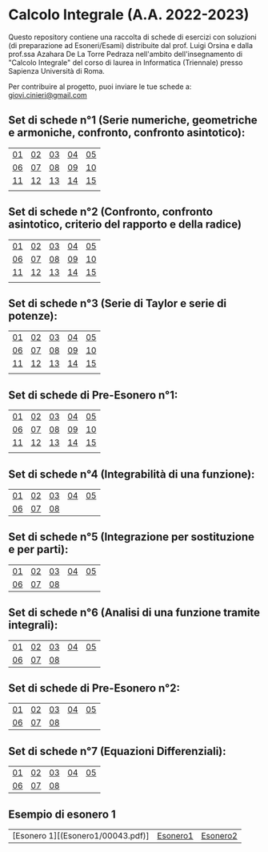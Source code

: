 # Calcolo Integrale (A.A. 2022-2023)
Questo repository contiene una raccolta di schede di esercizi con soluzioni (di preparazione ad Esoneri/Esami) distribuite dal prof. Luigi Orsina e dalla prof.ssa Azahara De La Torre Pedraza nell'ambito dell'insegnamento di "Calcolo Integrale" del corso di laurea in Informatica (Triennale) presso Sapienza Università di Roma.

Per contribuire al progetto, puoi inviare le tue schede a: [giovi.cinieri@gmail.com](mailto:giovi.cinieri@gmail.com)

## Set di schede n°1 (Serie numeriche, geometriche e armoniche, confronto, confronto asintotico):
|    |    |    |    |    |
|----|----|----|----|----|
| [01](SchedeA1/00077.pdf) | [02](SchedeA1/00094.pdf)| [03](SchedeA1/00126.pdf) | [04](SchedeA1/00147.pdf) | [05](/SchedeA1/00166.pdf)
| [06](SchedeA1/00187.pdf) | [07](SchedeA1/00193.pdf) | [08](SchedeA1/00194.pdf) | [09](SchedeA1/00198.pdf) | [10](SchedeA1/00220.pdf)
| [11](SchedeA1/00253.pdf) | [12](SchedeA1/00238.pdf) | [13](SchedeA1/00219.pdf) | [14](SchedeA1/00096.pdf) | [15](SchedeA1/00086.pdf)
|  |  |  |  |  |

## Set di schede n°2 (Confronto, confronto asintotico, criterio del rapporto e della radice)
|    |    |    |    |    |
|----|----|----|----|----|
| [01](SchedeA2/00015.pdf) | [02](SchedeA2/00018.pdf)| [03](SchedeA2/00032.pdf) | [04](SchedeA2/00035.pdf) | [05](SchedeA2/00036.pdf)
| [06](SchedeA2/00051.pdf) | [07](/SchedeA2/00076.pdf) | [08](SchedeA2/00078.pdf) | [09](SchedeA2/00080.pdf) | [10](SchedeA2/00100.pdf)
| [11](SchedeA2/00122.pdf) | [12](SchedeA2/00005.pdf) | [13](SchedeA2/00101.pdf) | [14](SchedeA2/00104.pdf) | [15](SchedeA2/00019.pdf)
|  |  |  |  |  |

## Set di schede n°3 (Serie di Taylor e serie di potenze):
|    |    |    |    |    |
|----|----|----|----|----|
| [01](SchedeA3/00015.pdf) | [02](SchedeA3/00018.pdf)| [03](SchedeA3/00033.pdf) | [04](SchedeA3/00036.pdf) | [05](/SchedeA3/00037.pdf)
| [06](SchedeA3/00053.pdf) | [07](SchedeA3/00079.pdf) | [08](SchedeA3/00082.pdf) | [09](SchedeA3/00084.pdf) | [10](SchedeA3/00104.pdf)
| [11](SchedeA3/00127.pdf) | [12](SchedeA3/00005.pdf) | [13](SchedeA3/00105.pdf) | [14](SchedeA3/00108.pdf) | [15](SchedeA3/00019.pdf)
|  |  |  |  |  |

## Set di schede di Pre-Esonero n°1:
|    |    |    |    |    |
|----|----|----|----|----|
| [01](SchedeA4/00014.pdf) | [02](SchedeA4/00016.pdf)| [03](SchedeA4/00018.pdf) | [04](SchedeA4/00029.pdf) | [05](/SchedeA4/00033.pdf)
| [06](SchedeA4/00046.pdf) | [07](SchedeA4/00081.pdf) | [08](SchedeA4/00082.pdf) | [09](SchedeA4/00089.pdf) | [10](SchedeA4/00104.pdf)
| [11](SchedeA4/00109.pdf) | [12](SchedeA4/00124.pdf) | [13](SchedeA4/00034.pdf) | [14](SchedeA4/00017.pdf) | [15](SchedeA4/00079.pdf)
|  |  |  |  |  |

## Set di schede n°4 (Integrabilità di una funzione):
|    |    |    |    |    |
|----|----|----|----|----|
| [01](SchedeB1/00020.pdf) | [02](SchedeB1/00021.pdf)| [03](SchedeB1/00036.pdf) | [04](SchedeB1/00041.pdf) | [05](/SchedeB1/00042.pdf)
| [06](SchedeB1/00058.pdf) | [07](SchedeB1/00078.pdf) | [08](SchedeB1/00095.pdf) |

## Set di schede n°5 (Integrazione per sostituzione e per parti):
|    |    |    |    |    |
|----|----|----|----|----|
| [01](SchedeB2/00038.pdf) | [02](SchedeB2/00039.pdf)| [03](SchedeB2/00058.pdf) | [04](SchedeB2/00059.pdf) | [05](/SchedeB2/00073.pdf)
| [06](SchedeB2/00093.pdf) | [07](SchedeB2/00109.pdf) | [08](SchedeB2/00111.pdf) |

## Set di schede n°6 (Analisi di una funzione tramite integrali):
|    |    |    |    |    |
|----|----|----|----|----|
| [01](SchedeB3/00029.pdf) | [02](SchedeB3/00032.pdf)| [03](SchedeB3/00048.pdf) | [04](SchedeB3/00053.pdf) | [05](/SchedeB3/00069.pdf)
| [06](SchedeB3/00097.pdf) | [07](SchedeB3/00129.pdf) | [08](SchedeB3/00153.pdf) |

## Set di schede di Pre-Esonero n°2:
|    |    |    |    |    |
|----|----|----|----|----|
| [01](SchedeB4/00011.pdf) | [02](SchedeB4/00013.pdf)| [03](SchedeB4/00028.pdf) | [04](SchedeB4/00029.pdf) | [05](/SchedeB4/00040.pdf)
| [06](SchedeB4/00066.pdf) | [07](SchedeB4/00091.pdf) | [08](SchedeB4/00110.pdf) |

## Set di schede n°7 (Equazioni Differenziali):
|    |    |    |    |    |
|----|----|----|----|----|
| [01](SchedeC1/00021.pdf) | [02](SchedeC1/00038.pdf)| [03](SchedeC1/00041.pdf) | [04](SchedeC1/00042.pdf) | [05](/SchedeC1/00058.pdf)
| [06](SchedeC1/00095.pdf) | [07](SchedeC1/00120.pdf) | [08](SchedeC1/00145.pdf) |

## Esempio di esonero 1
|    |    |    |
|----|----|----|
| [Esonero 1][(Esonero1/00043.pdf)] | [Esonero1](Esonero1/00092.pdf)| [Esonero2](Esonero2/00049.pdf) | [Esonero2](Esonero2/00098.pdf) | 

